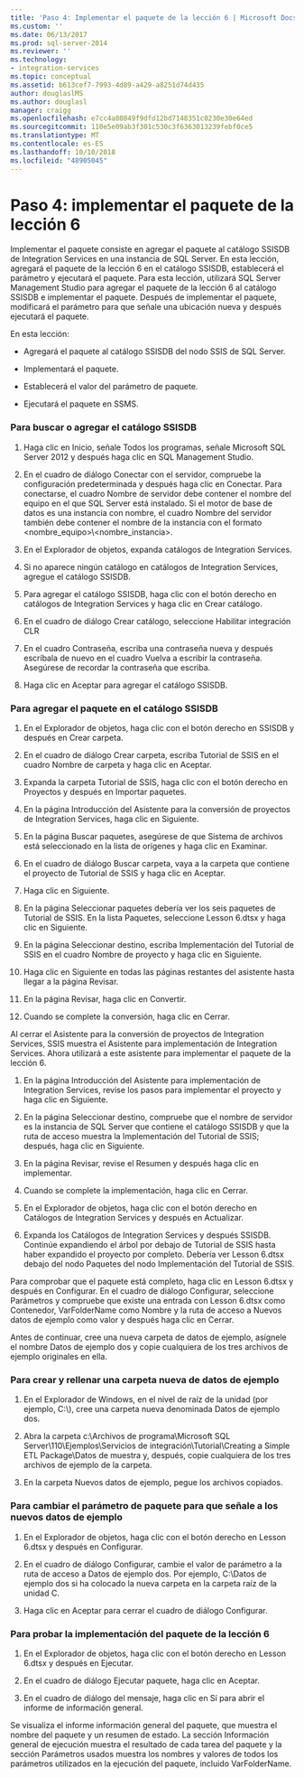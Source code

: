 ```yaml
---
title: 'Paso 4: Implementar el paquete de la lección 6 | Microsoft Docs'
ms.custom: ''
ms.date: 06/13/2017
ms.prod: sql-server-2014
ms.reviewer: ''
ms.technology:
- integration-services
ms.topic: conceptual
ms.assetid: b613cef7-7993-4d89-a429-a8251d74d435
author: douglaslMS
ms.author: douglasl
manager: craigg
ms.openlocfilehash: e7cc4a80849f9dfd12bd7148351c0230e30e64ed
ms.sourcegitcommit: 110e5e09ab3f301c530c3f6363013239febf0ce5
ms.translationtype: MT
ms.contentlocale: es-ES
ms.lasthandoff: 10/10/2018
ms.locfileid: "48905045"
---
```

# <a name="step-4-deploying-the-lesson-6-package"></a>Paso 4: implementar el paquete de la lección 6
  Implementar el paquete consiste en agregar el paquete al catálogo SSISDB de Integration Services en una instancia de SQL Server. En esta lección, agregará el paquete de la lección 6 en el catálogo SSISDB, establecerá el parámetro y ejecutará el paquete. Para esta lección, utilizará SQL Server Management Studio para agregar el paquete de la lección 6 al catálogo SSISDB e implementar el paquete. Después de implementar el paquete, modificará el parámetro para que señale una ubicación nueva y después ejecutará el paquete.  
  
 En esta lección:  
  
-   Agregará el paquete al catálogo SSISDB del nodo SSIS de SQL Server.  
  
-   Implementará el paquete.  
  
-   Establecerá el valor del parámetro de paquete.  
  
-   Ejecutará el paquete en SSMS.  
  
### <a name="to-locate-or-add-the-ssisdb-catalog"></a>Para buscar o agregar el catálogo SSISDB  
  
1.  Haga clic en Inicio, señale Todos los programas, señale Microsoft SQL Server 2012 y después haga clic en SQL Management Studio.  
  
2.  En el cuadro de diálogo Conectar con el servidor, compruebe la configuración predeterminada y después haga clic en Conectar. Para conectarse, el cuadro Nombre de servidor debe contener el nombre del equipo en el que SQL Server está instalado. Si el motor de base de datos es una instancia con nombre, el cuadro Nombre del servidor también debe contener el nombre de la instancia con el formato <nombre_equipo>\\<nombre_instancia>.  
  
3.  En el Explorador de objetos, expanda catálogos de Integration Services.  
  
4.  Si no aparece ningún catálogo en catálogos de Integration Services, agregue el catálogo SSISDB.  
  
5.  Para agregar el catálogo SSISDB, haga clic con el botón derecho en catálogos de Integration Services y haga clic en Crear catálogo.  
  
6.  En el cuadro de diálogo Crear catálogo, seleccione Habilitar integración CLR  
  
7.  En el cuadro Contraseña, escriba una contraseña nueva y después escríbala de nuevo en el cuadro Vuelva a escribir la contraseña. Asegúrese de recordar la contraseña que escriba.  
  
8.  Haga clic en Aceptar para agregar el catálogo SSISDB.  
  
### <a name="to-add-the-package-to-the-ssisdb-catalog"></a>Para agregar el paquete en el catálogo SSISDB  
  
1.  En el Explorador de objetos, haga clic con el botón derecho en SSISDB y después en Crear carpeta.  
  
2.  En el cuadro de diálogo Crear carpeta, escriba Tutorial de SSIS en el cuadro Nombre de carpeta y haga clic en Aceptar.  
  
3.  Expanda la carpeta Tutorial de SSIS, haga clic con el botón derecho en Proyectos y después en Importar paquetes.  
  
4.  En la página Introducción del Asistente para la conversión de proyectos de Integration Services, haga clic en Siguiente.  
  
5.  En la página Buscar paquetes, asegúrese de que Sistema de archivos está seleccionado en la lista de orígenes y haga clic en Examinar.  
  
6.  En el cuadro de diálogo Buscar carpeta, vaya a la carpeta que contiene el proyecto de Tutorial de SSIS y haga clic en Aceptar.  
  
7.  Haga clic en Siguiente.  
  
8.  En la página Seleccionar paquetes debería ver los seis paquetes de Tutorial de SSIS. En la lista Paquetes, seleccione Lesson 6.dtsx y haga clic en Siguiente.  
  
9. En la página Seleccionar destino, escriba Implementación del Tutorial de SSIS en el cuadro Nombre de proyecto y haga clic en Siguiente.  
  
10. Haga clic en Siguiente en todas las páginas restantes del asistente hasta llegar a la página Revisar.  
  
11. En la página Revisar, haga clic en Convertir.  
  
12. Cuando se complete la conversión, haga clic en Cerrar.  
  
 Al cerrar el Asistente para la conversión de proyectos de Integration Services, SSIS muestra el Asistente para implementación de Integration Services. Ahora utilizará a este asistente para implementar el paquete de la lección 6.  
  
1.  En la página Introducción del Asistente para implementación de Integration Services, revise los pasos para implementar el proyecto y haga clic en Siguiente.  
  
2.  En la página Seleccionar destino, compruebe que el nombre de servidor es la instancia de SQL Server que contiene el catálogo SSISDB y que la ruta de acceso muestra la Implementación del Tutorial de SSIS; después, haga clic en Siguiente.  
  
3.  En la página Revisar, revise el Resumen y después haga clic en implementar.  
  
4.  Cuando se complete la implementación, haga clic en Cerrar.  
  
5.  En el Explorador de objetos, haga clic con el botón derecho en Catálogos de Integration Services y después en Actualizar.  
  
6.  Expanda los Catálogos de Integration Services y después SSISDB. Continúe expandiendo el árbol por debajo de Tutorial de SSIS hasta haber expandido el proyecto por completo. Debería ver Lesson 6.dtsx debajo del nodo Paquetes del nodo Implementación del Tutorial de SSIS.  
  
 Para comprobar que el paquete está completo, haga clic en Lesson 6.dtsx y después en Configurar. En el cuadro de diálogo Configurar, seleccione Parámetros y compruebe que existe una entrada con Lesson 6.dtsx como Contenedor, VarFolderName como Nombre y la ruta de acceso a Nuevos datos de ejemplo como valor y después haga clic en Cerrar.  
  
 Antes de continuar, cree una nueva carpeta de datos de ejemplo, asígnele el nombre Datos de ejemplo dos y copie cualquiera de los tres archivos de ejemplo originales en ella.  
  
### <a name="to-create-and-populate-a-new-sample-data-folder"></a>Para crear y rellenar una carpeta nueva de datos de ejemplo  
  
1.  En el Explorador de Windows, en el nivel de raíz de la unidad (por ejemplo, C:\\), cree una carpeta nueva denominada Datos de ejemplo dos.  
  
2.  Abra la carpeta c:\Archivos de programa\Microsoft SQL Server\110\Ejemplos\Servicios de integración\Tutorial\Creating a Simple ETL Package\Datos de muestra y, después, copie cualquiera de los tres archivos de ejemplo de la carpeta.  
  
3.  En la carpeta Nuevos datos de ejemplo, pegue los archivos copiados.  
  
### <a name="to-change-the-package-parameter-to-point-to-the-new-sample-data"></a>Para cambiar el parámetro de paquete para que señale a los nuevos datos de ejemplo  
  
1.  En el Explorador de objetos, haga clic con el botón derecho en Lesson 6.dtsx y después en Configurar.  
  
2.  En el cuadro de diálogo Configurar, cambie el valor de parámetro a la ruta de acceso a Datos de ejemplo dos. Por ejemplo, C:\Datos de ejemplo dos si ha colocado la nueva carpeta en la carpeta raíz de la unidad C.  
  
3.  Haga clic en Aceptar para cerrar el cuadro de diálogo Configurar.  
  
### <a name="to-test-the-lesson-6-package-deployment"></a>Para probar la implementación del paquete de la lección 6  
  
1.  En el Explorador de objetos, haga clic con el botón derecho en Lesson 6.dtsx y después en Ejecutar.  
  
2.  En el cuadro de diálogo Ejecutar paquete, haga clic en Aceptar.  
  
3.  En el cuadro de diálogo del mensaje, haga clic en Sí para abrir el informe de información general.  
  
 Se visualiza el informe información general del paquete, que muestra el nombre del paquete y un resumen de estado. La sección Información general de ejecución muestra el resultado de cada tarea del paquete y la sección Parámetros usados muestra los nombres y valores de todos los parámetros utilizados en la ejecución del paquete, incluido VarFolderName.  
  
  
